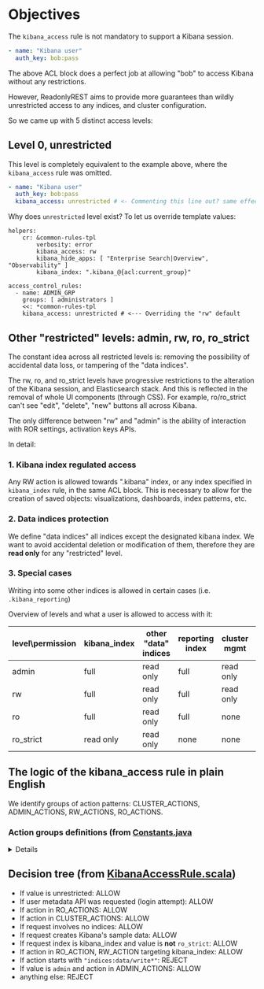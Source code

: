 # Objectives 

The `kibana_access` rule is not mandatory to support a Kibana session.

```yml
- name: "Kibana user"
  auth_key: bob:pass
```
The above ACL block does a perfect job at allowing "bob" to access Kibana without any restrictions.

However, ReadonlyREST aims to provide more guarantees than wildly unrestricted access to any indices, and cluster configuration. 

So we came up with 5 distinct access levels:

## Level 0, unrestricted
This level is completely equivalent to the example above, where the `kibana_access` rule was omitted.

```yml
- name: "Kibana user"
  auth_key: bob:pass
  kibana_access: unrestricted # <- Commenting this line out? same effect!
```

Why does `unrestricted` level exist? To let us override template values:

```
helpers:
    cr: &common-rules-tpl
        verbosity: error
        kibana_access: rw
        kibana_hide_apps: [ "Enterprise Search|Overview", "Observability" ]
        kibana_index: ".kibana_@{acl:current_group}"

access_control_rules:
  - name: ADMIN_GRP
    groups: [ administrators ]
    <<: *common-rules-tpl
    kibana_access: unrestricted # <--- Overriding the "rw" default
```

## Other "restricted" levels: admin, rw, ro, ro_strict
The constant idea across all restricted levels is: removing the possibility of accidental data loss, or tampering of the "data indices".

The rw, ro, and ro_strict levels have progressive restrictions to the alteration of the Kibana session, and Elasticsearch stack. And this is reflected in the removal of whole UI components (through CSS). For example, ro/ro_strict can't see "edit", "delete", "new" buttons all across Kibana.

The only difference between "rw" and "admin" is the ability of interaction with ROR settings, activation keys APIs.

In detail:

### 1. Kibana index regulated access
Any RW action is allowed towards ".kibana" index, or any index specified in `kibana_index` rule, in the same ACL block. 
This is necessary to allow for the creation of saved objects: visualizations, dashboards, index patterns, etc.

### 2. Data indices protection
We define "data indices" all indices except the designated kibana index.
We want to avoid accidental deletion or modification of them, therefore they are **read only** for any "restricted" level.

### 3. Special cases
Writing into some other indices is allowed in certain cases (i.e. `.kibana_reporting`)


Overview of levels and what a user is allowed to access with it:

| level\permission | kibana_index | other "data" indices | reporting index | cluster mgmt | ROR settings API |
|------------------|--------------|----------------------|-----------------|--------------|------------------|
| admin            | full         | read only            | full            | read only    | full             |
| rw               | full         | read only            | full            | read only    | none             |
| ro               | full         | read only            | full            | none         | none             |
| ro_strict        | read only    | read only            | none            | none         | none             |


## The logic of the kibana_access rule in plain English

We identify groups of action patterns: CLUSTER_ACTIONS, ADMIN_ACTIONS, RW_ACTIONS, RO_ACTIONS. 

### Action groups definitions (from [Constants.java](https://github.com/sscarduzio/elasticsearch-readonlyrest-plugin/blob/develop/core/src/main/scala/tech/beshu/ror/Constants.java)

<details>
  
```
CLUSTER_ACTIONS = [
      "cluster:monitor/nodes/info",
      "cluster:monitor/main",
      "cluster:monitor/health",
      "cluster:monitor/state",
      "cluster:monitor/ccr/follow_info",
      "cluster:*/xpack/*",
      "indices:admin/template/get*",
      "cluster:*/info",
      "cluster:*/get"
]
ADMIN_ACTIONS = [
      "cluster:ror/*",
      "indices:data/write/*", // <-- DEPRECATED!
      "indices:admin/create",
      "indices:admin/create_index",
      "indices:admin/ilm/*",
      "indices:monitor/*"
]
RW_ACTIONS = [
      "indices:admin/create",
      "indices:admin/create_index",
      "indices:admin/mapping/put",
      "indices:data/write/delete*",
      "indices:data/write/index",
      "indices:data/write/update*",
      "indices:data/write/bulk*",
      "indices:admin/template/*",
      "cluster:admin/settings/*",
      "indices:admin/aliases/*"
]
```
</details>
  
## Decision tree (from [KibanaAccessRule.scala](https://github.com/sscarduzio/elasticsearch-readonlyrest-plugin/blob/develop/core/src/main/scala/tech/beshu/ror/accesscontrol/blocks/rules/KibanaAccessRule.scala))
* If value is unrestricted: ALLOW
* If user metadata API was requested (login attempt): ALLOW
* If action in RO_ACTIONS: ALLOW
* If action in CLUSTER_ACTIONS: ALLOW
* If request involves no indices: ALLOW
* If request creates Kibana's sample data: ALLOW
* If request index is kibana_index and value is **not** `ro_strict`: ALLOW
* If action in RO_ACTION, RW_ACTION targeting kibana_index: ALLOW
* If action starts with `"indices:data/write*"`: REJECT
* If value is `admin` and action in ADMIN_ACTIONS: ALLOW
* anything else: REJECT


  

  

